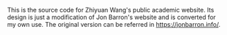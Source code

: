 This is the source code for Zhiyuan Wang's public academic website. Its design is just a modification of Jon Barron's website and is converted for my own use. The original version can be referred in https://jonbarron.info/.